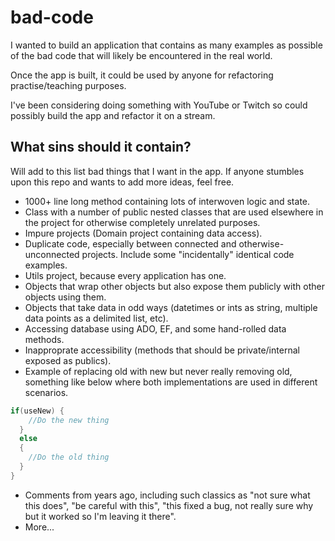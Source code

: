 # bad-code

I wanted to build an application that contains as many examples as possible of the bad code that will likely be encountered in the real world.

Once the app is built, it could be used by anyone for refactoring practise/teaching purposes.

I've been considering doing something with YouTube or Twitch so could possibly build the app and refactor it on a stream.

## What sins should it contain?
Will add to this list bad things that I want in the app. If anyone stumbles upon this repo and wants to add more ideas, feel free.

* 1000+ line long method containing lots of interwoven logic and state.
* Class with a number of public nested classes that are used elsewhere in the project for otherwise completely unrelated purposes.
* Impure projects (Domain project containing data access).
* Duplicate code, especially between connected and otherwise-unconnected projects. Include some "incidentally" identical code examples.
* Utils project, because every application has one.
* Objects that wrap other objects but also expose them publicly with other objects using them.
* Objects that take data in odd ways (datetimes or ints as string, multiple data points as a delimited list, etc).
* Accessing database using ADO, EF, and some hand-rolled data methods.
* Inapproprate accessibility (methods that should be private/internal exposed as publics).
* Example of replacing old with new but never really removing old, something like below where both implementations are used in different scenarios.
```csharp
if(useNew) {
    //Do the new thing
  }
  else
  {
    //Do the old thing
  }
}
```
* Comments from years ago, including such classics as "not sure what this does", "be careful with this", "this fixed a bug, not really sure why but it worked so I'm leaving it there".
* More...

